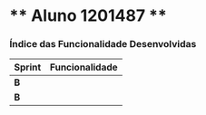 ** Aluno 1201487 **
===============================


### Índice das Funcionalidade Desenvolvidas ###

| Sprint | Funcionalidade                   |
|--------|----------------------------------|
| **B**  |  |
| **B**  |  |


